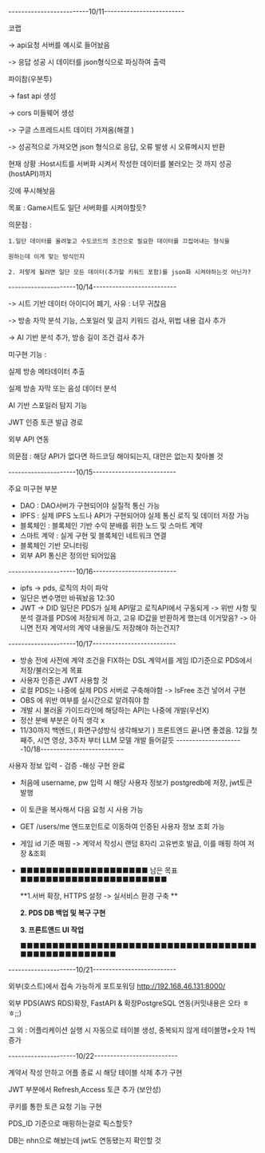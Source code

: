 -------------------------10/11-------------------------

코랩 

-> api요청 서버를 예시로 들어놨음 

-> 응답 성공 시 데이터를 json형식으로 파싱하여 출력 

파이참(우분투) 

-> fast api 생성 

-> cors 미들웨어 생성 

-> 구글 스프레드시트 데이터 가져옴(해결 )

-> 성공적으로 가져오면 json 형식으로 응답, 오류 발생 시 오류메시지 반환

현재 상황 :Host시트를 서버화 시켜서 작성한 데이터를 불러오는 것 까지 성공(hostAPI)까지

깃에 푸시해놧음 

목표 : Game시트도 일단 서버화를 시켜야할듯? 

의문점 : 

	1.일단 데이터를 올려놓고 수도코드의 조건으로 필요한 데이터를 끄집어내는 형식을 
 
	원하는데 이게 맞는 방식인지
 
	2. 저렇게 될려면 일단 모든 데이터(추가할 키워드 포함)를 json화 시켜야하는것 아닌가? 

---------------------10/14--------------------------

-> 시트 기반 데이터 아이디어 폐기, 사유 : 너무 귀찮음 

-> 방송 자막 분석 기능, 스포일러 및 금지 키워드 검사, 위법 내용 검사 추가

-> AI 기반 분석 추가, 방송 길이 조건 검사 추가 

미구현 기능 : 

실제 방송 메타데이터 추출

실제 방송 자막 또는 음성 데이터 분석 

AI 기반 스포일러 탐지 기능 

JWT 인증 토큰 발급 경로 

외부 API 연동

의문점 : 해당 API가 없다면 하드코딩 해야되는지, 대안은 없는지 찾아볼 것

---------------------10/15--------------------------

주요 미구현 부분
- DAO : DAO서버가 구현되어야 실질적 통신 가능 
- IPFS : 실제 IPFS 노드나 API가 구현되어야 실제 통신 로직 및 데이터 저장 가능
- 블록체인 : 블록체인 기반 수익 분배를 위한 노드 및 스마트 계약 
- 스마트 계약 : 실게 구현 및 블록체인 네트워크 연결  
- 블록체인 기반 모니터링
- 외부 API 통신은 정의만 되어있음

---------------------10/16--------------------------
- ipfs -> pds, 로직의 차이 파악 
- 일단은 변수명만 바꿔놨음 12:30
- JWT -> DID
일단은 PDS가 실제 API말고 로직API에서 구동되게 
 -> 위반 사항 및 분석 결과를 PDS에 저장되게 하고, 고유 ID값을 반환하게 했는데 이거맞음?
 -> 아니면 전자 계약서의 계약 내용을/도 저장해야 하는건지?
  
---------------------10/17--------------------------

- 방송 전에 사전에 계약 조건을 FIX하는 DSL 계약서를 
게임 ID기준으로 PDS에서 저장/불러오는게 목표  
- 사용자 인증은 JWT 사용할 것 
- 로컬 PDS는 나중에 실제 PDS 서버로 구축해야함 
        -> IsFree 조건 넣어서 구현
- OBS 에 위반 여부를 실시간으로 알려줘야 함  
- 개발 시 불러올 가이드라인에 해당하는 API는 나중에 개발(우선X) 
- 정산 분배 부분은 아직 생각 x 
- 11/30까지 백엔드,( 화면구성방식 생각해보기 ) 프론트엔드 끝나면 좋겠음. 12월 첫째주, 시연 영상, 3주차 부터 LLM 모델 개발 들어갈듯 
---------------------10/18--------------------------

사용자 정보 입력 - 검증 -해싱 구현 완료 
- 처음에 username, pw 입력 시 해당 사용자 정보가 postgredb에 저장, jwt토큰 발행
- 이 토큰을 복사해서 다음 요청 시 사용 가능 
- GET /users/me 엔드포인트로 이동하여 인증된 사용자 정보 조회 가능 
- 게임 id 기준 매핑 -> 계약서 작성시 랜덤 8자리 고유번호 발급, 이를 매핑 하여 저장 &조회
- 
  ■■■■■■■■■■■■■■■■■■■■
  남은 목표   ■■■■■■■■■■■■■■■■■■■■■■■
  
  **1.서버 확장, HTTPS 설정 -> 실서비스 환경 구축 **
  
  **2. PDS DB 백업 및 복구 구현**
  
  **3. 프론트앤드 UI 작업**
  
  ■■■■■■■■■■■■■■■■■■■■■■■■■■■■■■■■■■■■■■■■■■■■■■■■■■■■
  
---------------------10/21--------------------------

외부(호스트)에서 접속 가능하게 포트포워딩 http://192.168.46.131:8000/

외부 PDS(AWS RDS)확장, FastAPI & 확장PostgreSQL 연동(커밋내용은 오타 ㅎㅎ;;)

그 외 : 어플리케이션 실행 시 자동으로 테이블 생성, 중복되지 않게 테이블명+숫자 1씩 증가 

---------------------10/22--------------------------

계약서 작성 안하고 어플 종료 시 해당 테이블 삭제 추가 구현

JWT 부분에서 Refresh,Access 토큰 추가 (보안성)

 쿠키를 통한 토큰 요청 기능 구현 
 
PDS_ID 기준으로 매핑하는걸로 픽스할듯? 

DB는 nhn으로 해놨는데 jwt도 연동됐는지 확인할 것 


